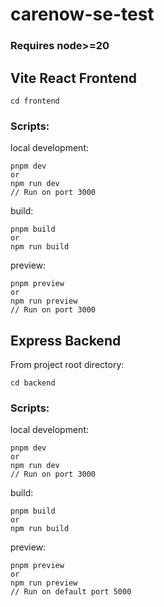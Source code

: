 # carenow-se-test
### Requires node>=20
## Vite React Frontend
```
cd frontend
```
### Scripts:
local development:
```
pnpm dev
or
npm run dev
// Run on port 3000
```
build:
```
pnpm build
or
npm run build
```
preview:
```
pnpm preview
or
npm run preview
// Run on port 3000
```


## Express Backend
From project root directory:
```
cd backend
```
### Scripts:
local development:
```
pnpm dev
or
npm run dev
// Run on port 3000
```
build:
```
pnpm build
or
npm run build
```
preview:
```
pnpm preview
or
npm run preview
// Run on default port 5000
```